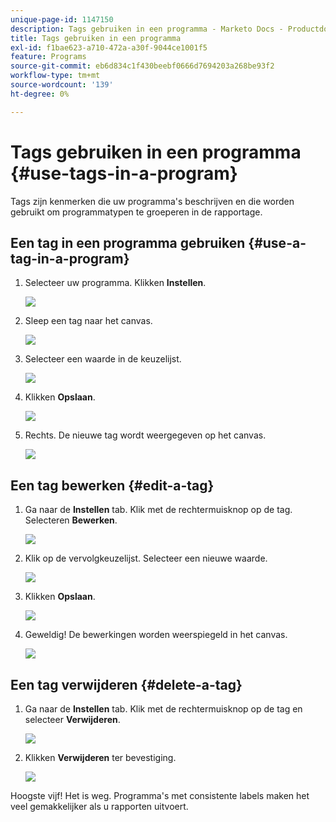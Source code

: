 ```yaml
---
unique-page-id: 1147150
description: Tags gebruiken in een programma - Marketo Docs - Productdocumentatie
title: Tags gebruiken in een programma
exl-id: f1bae623-a710-472a-a30f-9044ce1001f5
feature: Programs
source-git-commit: eb6d834c1f430beebf0666d7694203a268be93f2
workflow-type: tm+mt
source-wordcount: '139'
ht-degree: 0%

---
```


# Tags gebruiken in een programma {#use-tags-in-a-program}

Tags zijn kenmerken die uw programma&#39;s beschrijven en die worden gebruikt om programmatypen te groeperen in de rapportage.

## Een tag in een programma gebruiken {#use-a-tag-in-a-program}

1. Selecteer uw programma. Klikken **Instellen**.

   ![](assets/image2014-9-23-15-3a45-3a0.png)

1. Sleep een tag naar het canvas.

   ![](assets/image2014-9-23-15-3a45-3a13.png)

1. Selecteer een waarde in de keuzelijst.

   ![](assets/image2014-9-23-15-3a45-3a30.png)

1. Klikken **Opslaan**.

   ![](assets/image2014-9-23-15-3a45-3a36.png)

1. Rechts. De nieuwe tag wordt weergegeven op het canvas.

   ![](assets/image2014-9-23-15-3a45-3a47.png)

## Een tag bewerken {#edit-a-tag}

1. Ga naar de **Instellen** tab. Klik met de rechtermuisknop op de tag. Selecteren **Bewerken**.

   ![](assets/image2014-9-23-15-3a45-3a53.png)

1. Klik op de vervolgkeuzelijst. Selecteer een nieuwe waarde.

   ![](assets/image2014-9-23-15-3a46-3a12.png)

1. Klikken **Opslaan**.

   ![](assets/image2014-9-23-15-3a46-3a25.png)

1. Geweldig! De bewerkingen worden weerspiegeld in het canvas.

   ![](assets/image2014-9-23-15-3a46-3a35.png)

## Een tag verwijderen  {#delete-a-tag}

1. Ga naar de **Instellen** tab. Klik met de rechtermuisknop op de tag en selecteer **Verwijderen**.

   ![](assets/image2014-9-23-15-3a46-3a55.png)

1. Klikken **Verwijderen** ter bevestiging.

   ![](assets/image2014-9-23-15-3a47-3a8.png)

Hoogste vijf! Het is weg. Programma&#39;s met consistente labels maken het veel gemakkelijker als u rapporten uitvoert.
